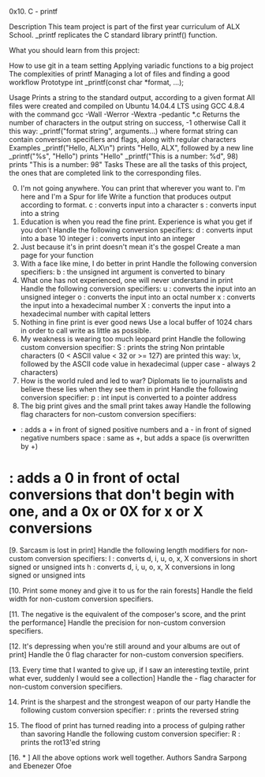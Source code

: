 0x10. C - printf

Description
This team project is part of the first year curriculum of ALX School. _printf replicates the C standard library printf() function.

What you should learn from this project:

How to use git in a team setting
Applying variadic functions to a big project
The complexities of printf
Managing a lot of files and finding a good workflow
Prototype
int _printf(const char *format, ...);

Usage
Prints a string to the standard output, according to a given format
All files were created and compiled on Ubuntu 14.04.4 LTS using GCC 4.8.4 with the command gcc -Wall -Werror -Wextra -pedantic *.c
Returns the number of characters in the output string on success, -1 otherwise
Call it this way: _printf("format string", arguments...) where format string can contain conversion specifiers and flags, along with regular characters
Examples
_printf("Hello, ALX\n") prints "Hello, ALX", followed by a new line
_printf("%s", "Hello") prints "Hello"
_printf("This is a number: %d", 98) prints "This is a number: 98"
Tasks
These are all the tasks of this project, the ones that are completed link to the corresponding files.

0. I'm not going anywhere. You can print that wherever you want to. I'm here and I'm a Spur for life
Write a function that produces output according to format.
c : converts input into a character
s : converts input into a string
1. Education is when you read the fine print. Experience is what you get if you don't
Handle the following conversion specifiers:
d : converts input into a base 10 integer
i : converts input into an integer
2. Just because it's in print doesn't mean it's the gospel
Create a man page for your function
3. With a face like mine, I do better in print
Handle the following conversion specifiers:
b : the unsigned int argument is converted to binary
4. What one has not experienced, one will never understand in print
Handle the following conversion specifiers:
u : converts the input into an unsigned integer
o : converts the input into an octal number
x : converts the input into a hexadecimal number
X : converts the input into a hexadecimal number with capital letters
5. Nothing in fine print is ever good news
Use a local buffer of 1024 chars in order to call write as little as possible.
6. My weakness is wearing too much leopard print
Handle the following custom conversion specifier:
S : prints the string
Non printable characters (0 < ASCII value < 32 or >= 127) are printed this way: \x, followed by the ASCII code value in hexadecimal (upper case - always 2 characters)
7. How is the world ruled and led to war? Diplomats lie to journalists and believe these lies when they see them in print
Handle the following conversion specifier:
p : int input is converted to a pointer address
8. The big print gives and the small print takes away
Handle the following flag characters for non-custom conversion specifiers:
+ : adds a + in front of signed positive numbers and a - in front of signed negative numbers
space : same as +, but adds a space (is overwritten by +)

# : adds a 0 in front of octal conversions that don't begin with one, and a 0x or 0X for x or X conversions
[9. Sarcasm is lost in print]
Handle the following length modifiers for non-custom conversion specifiers:
l : converts d, i, u, o, x, X conversions in short signed or unsigned ints
h : converts d, i, u, o, x, X conversions in long signed or unsigned ints

[10. Print some money and give it to us for the rain forests]
Handle the field width for non-custom conversion specifiers.

[11. The negative is the equivalent of the composer's score, and the print the performance]
Handle the precision for non-custom conversion specifiers.

[12. It's depressing when you're still around and your albums are out of print]
Handle the 0 flag character for non-custom conversion specifiers.

[13. Every time that I wanted to give up, if I saw an interesting textile, print what ever, suddenly I would see a collection]
Handle the - flag character for non-custom conversion specifiers.

14. Print is the sharpest and the strongest weapon of our party
Handle the following custom conversion specifier:
r : prints the reversed string

15. The flood of print has turned reading into a process of gulping rather than savoring
Handle the following custom conversion specifier:
R : prints the rot13'ed string

[16. * ]
All the above options work well together.
Authors
Sandra Sarpong and Ebenezer Ofoe
